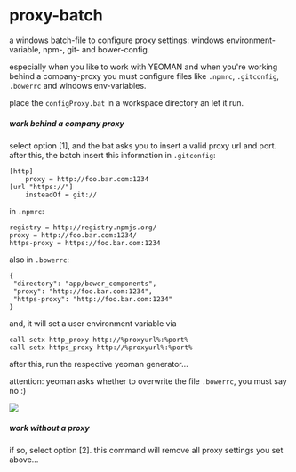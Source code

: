 proxy-batch
===========

a windows batch-file to configure proxy settings: windows environment-variable, npm-, git- and bower-config.

especially when you like to work with YEOMAN and when you're working behind a company-proxy you must configure files like `.npmrc`, `.gitconfig`, `.bowerrc` and windows env-variables.

place the `configProxy.bat` in a workspace directory an let it run.


##### work behind a company proxy
select option [1], and the bat asks you to insert a valid proxy url and port. after this, the batch insert this information in `.gitconfig`:

```
[http]
	proxy = http://foo.bar.com:1234
[url "https://"]
	insteadOf = git://
```

in `.npmrc`:

```
registry = http://registry.npmjs.org/
proxy = http://foo.bar.com:1234/
https-proxy = https://foo.bar.com:1234
```

also in `.bowerrc`:
```
{ 
 "directory": "app/bower_components", 
 "proxy": "http://foo.bar.com:1234", 
 "https-proxy": "http://foo.bar.com:1234" 
}
```

and, it will set a user environment variable via
```
call setx http_proxy http://%proxyurl%:%port%
call setx https_proxy http://%proxyurl%:%port%
```

after this, run the respective yeoman generator...

attention: yeoman asks whether to overwrite the file `.bowerrc`, you must say no :)

![](http://www.wacha.de/git/yo.png)

##### work without a proxy

if so, select option [2]. this command will remove all proxy settings you set above...


